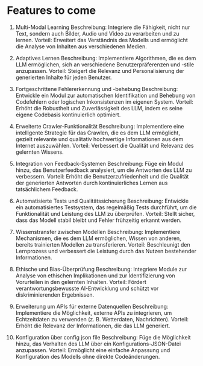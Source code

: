# Features to come

1. Multi-Modal Learning
Beschreibung: Integriere die Fähigkeit, nicht nur Text, sondern auch Bilder, Audio und Video zu verarbeiten und zu lernen.
Vorteil: Erweitert das Verständnis des Modells und ermöglicht die Analyse von Inhalten aus verschiedenen Medien.

2. Adaptives Lernen
Beschreibung: Implementiere Algorithmen, die es dem LLM ermöglichen, sich an verschiedene Benutzerpräferenzen und -stile anzupassen.
Vorteil: Steigert die Relevanz und Personalisierung der generierten Inhalte für jeden Benutzer.

3. Fortgeschrittene Fehlererkennung und -behebung
Beschreibung: Entwickle ein Modul zur automatischen Identifikation und Behebung von Codefehlern oder logischen Inkonsistenzen im eigenen System.
Vorteil: Erhöht die Robustheit und Zuverlässigkeit des LLM, indem es seine eigene Codebasis kontinuierlich optimiert.

4. Erweiterte Crawler-Funktionalität
Beschreibung: Implementiere eine intelligente Strategie für das Crawlen, die es dem LLM ermöglicht, gezielt relevante und qualitativ hochwertige Informationen aus dem Internet auszuwählen.
Vorteil: Verbessert die Qualität und Relevanz des gelernten Wissens.

5. Integration von Feedback-Systemen
Beschreibung: Füge ein Modul hinzu, das Benutzerfeedback analysiert, um die Antworten des LLM zu verbessern.
Vorteil: Erhöht die Benutzerzufriedenheit und die Qualität der generierten Antworten durch kontinuierliches Lernen aus tatsächlichem Feedback.

6. Automatisierte Tests und Qualitätssicherung
Beschreibung: Entwickle ein automatisiertes Testsystem, das regelmäßig Tests durchführt, um die Funktionalität und Leistung des LLM zu überprüfen.
Vorteil: Stellt sicher, dass das Modell stabil bleibt und Fehler frühzeitig erkannt werden.

7. Wissenstransfer zwischen Modellen
Beschreibung: Implementiere Mechanismen, die es dem LLM ermöglichen, Wissen von anderen, bereits trainierten Modellen zu transferieren.
Vorteil: Beschleunigt den Lernprozess und verbessert die Leistung durch das Nutzen bestehender Informationen.

8. Ethische und Bias-Überprüfung
Beschreibung: Integriere Module zur Analyse von ethischen Implikationen und zur Identifizierung von Vorurteilen in den gelernten Inhalten.
Vorteil: Fördert verantwortungsbewusste AI-Entwicklung und schützt vor diskriminierenden Ergebnissen.

9. Erweiterung um APIs für externe Datenquellen
Beschreibung: Implementiere die Möglichkeit, externe APIs zu integrieren, um Echtzeitdaten zu verwenden (z. B. Wetterdaten, Nachrichten).
Vorteil: Erhöht die Relevanz der Informationen, die das LLM generiert.

10. Konfiguration über config json file
Beschreibung: Füge die Möglichkeit hinzu, das Verhalten des LLM über ein Konfigurations-JSON-Datei anzupassen.
Vorteil: Ermöglicht eine einfache Anpassung und Konfiguration des Modells ohne direkte Codeänderungen.
